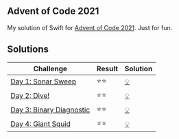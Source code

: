 ## Advent of Code 2021

My solution of Swift for [Advent of Code 2021](https://adventofcode.com/2021). Just for fun.

## Solutions

| Challenge | Result | Solution |
| --------- | ----- | -------- |
| [Day 1: Sonar Sweep](https://adventofcode.com/2021/day/1)             | :star::star: | [:bulb:](advent2021.playground/Pages/01.xcplaygroundpage/Contents.swift) |
| [Day 2: Dive!](https://adventofcode.com/2021/day/2)                   | :star::star: | [:bulb:](advent2021.playground/Pages/02.xcplaygroundpage/Contents.swift) |
| [Day 3: Binary Diagnostic](https://adventofcode.com/2021/day/3)       | :star::star: | [:bulb:](advent2021.playground/Pages/03.xcplaygroundpage/Contents.swift) |
| [Day 4: Giant Squid](https://adventofcode.com/2021/day/4)             | :star::star: | [:bulb:](advent2021.playground/Pages/04.xcplaygroundpage/Contents.swift) |